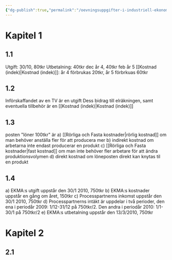 ```yaml
---
{"dg-publish":true,"permalink":"/oevningsuppgifter-i-industriell-ekonomi/","tags":["industriellekonomi"]}
---
```


# Kapitel 1
## 1.1
Utgift: 30/10, 80tkr
Utbetalning: 40tkr dec år 4, 40tkr feb år 5
[[Kostnad (indek)\|Kostnad (indek)]]: år 4 förbrukas 20tkr, år 5 förbrkuas 60tkr

## 1.2
Införskaffandet av en TV är en utgift
Dess bidrag till elräkningen, samt eventuella tillbehör är en [[Kostnad (indek)\|Kostnad (indek)]]

## 1.3
posten "löner 100tkr" är
a) [[Rörliga och Fasta kostnader\|rörlig kostnad]] om man behöver anställa fler för att producera mer
b) indirekt kostnad om arbetarna inte endast producerar en produkt
c) [[Rörliga och Fasta kostnader\|fast kostnad]] om man inte behöver fler arbetare för att ändra produktionsvolymen
d) direkt kostnad om löneposten direkt kan knytas til en produkt

## 1.4
a) EKMA:s utgift uppstår den 30/1 2010, 750tkr
b) EKMA:s kostnader uppstår en gång om året, 150tkr
c) Processpartnerns inkomst uppstår den 30/1 2010, 750tkr
d) Processpartnerns intäkt är uppdelar i två perioder, den ena i periodår 2009: 1/12-31/12 på 750tkr/2. Den andra i periodår 2010: 1/1-30/1 på 750tkr/2
e) EKMA:s utbetalning uppstår den 13/3/2010, 750tkr

# Kapitel 2
## 2.1
